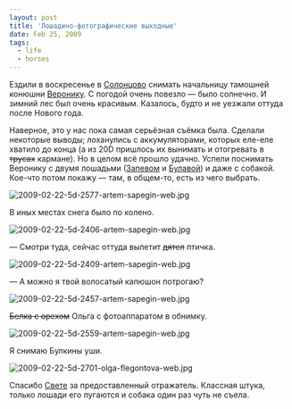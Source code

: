 ```yaml
---
layout: post
title: 'Лошадино-фотографические выходные'
date: Feb 25, 2009
tags:
  - life
  - horses
---
```


Ездили в воскресенье в [Солонцово](http://birdwatcher.ru/albums/solontsovo/ "Фотографии зи Солонцово") снимать начальницу тамошней конюшни [Веронику](http://solontsovo-horse.ru/people/veronika.html "Вероника"). С погодой очень повезло — было солнечно. И зимний лес был очень красивым. Казалось, будто и не уезжали оттуда после Нового года.

Наверное, это у нас пока самая серьёзная съёмка была. Сделали некоторые выводы; лоханулись с аккумуляторами, которых еле-еле хватило до конца (а из 20D пришлось их вынимать и отогревать в ~~трусах~~ кармане). Но в целом всё прошло удачно. Успели поснимать Веронику с двумя лошадьми ([Запевом](http://solontsovo-horse.ru/horses/zapev.html "Запев") и [Булавой](http://solontsovo-horse.ru/horses/bulava.html "Булава")) и даже с собакой. Кое-что потом покажу — там, в общем-то, есть из чего выбрать.

![2009-02-22-5d-2577-artem-sapegin-web.jpg](upload://2009-02-22-5d-2577-artem-sapegin-web.jpg)

<!--more-->

В иных местах снега было по колено.

![2009-02-22-5d-2406-artem-sapegin-web.jpg](upload://2009-02-22-5d-2406-artem-sapegin-web.jpg)

— Смотри туда, сейчас оттуда вылетит ~~дятел~~ птичка.

![2009-02-22-5d-2409-artem-sapegin-web.jpg](upload://2009-02-22-5d-2409-artem-sapegin-web.jpg)

— А можно я твой волосатый капюшон потрогаю?

![2009-02-22-5d-2457-artem-sapegin-web.jpg](upload://2009-02-22-5d-2457-artem-sapegin-web.jpg)

~~Белка с орехом~~ Ольга с фотоаппаратом в обнимку.

![2009-02-22-5d-2559-artem-sapegin-web.jpg](upload://2009-02-22-5d-2559-artem-sapegin-web.jpg)

Я снимаю Булкины уши.

![2009-02-22-5d-2701-olga-flegontova-web.jpg](upload://2009-02-22-5d-2701-olga-flegontova-web.jpg)

Спасибо [Свете](http://womeos.livejournal.com/) за предоставленный отражатель. Классная штука, только лошади его пугаются и собака один раз чуть не съела.
